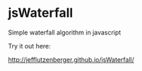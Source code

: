 jsWaterfall
=======

Simple waterfall algorithm in javascript

Try it out here:

http://jefflutzenberger.github.io/jsWaterfall/
